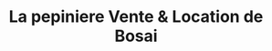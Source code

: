 ---
title: "La pepiniere Vente & Location de Bosai"
url: /cocody/la-pepiniere-vente-und-location-de-bosai/
shop: Blumen
---
